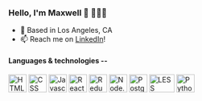 ### Hello, I'm Maxwell 👋 👨🏻‍💻

- <span>📍 </span> Based in Los Angeles, CA
- <span>📫   </span> Reach me on <a href="https://www.linkedin.com/in/maxwellstofman/"> LinkedIn</a>!
<!--
**mxhs/mxhs** is a ✨ _special_ ✨ repository because its `README.md` (this file) appears on your GitHub profile.

Here are some ideas to get you started:

- 🔭 I’m currently working on ...
- 🌱 I’m currently learning ...
- 👯 I’m looking to collaborate on ...
- 🤔 I’m looking for help with ...
- 💬 Ask me about ...

- 😄 Pronouns: ...
- ⚡ Fun fact: ...
-->
#### Languages & technologies --
<img src=https://btwicode.com/static/media/html_icon.005cdc3d.svg height=36px width=36px alt="HTML"/> <img src=https://btwicode.com/static/media/css_icon.fa6ed3fc.svg height=36px width=36px alt="CSS"/> <img src=https://btwicode.com/static/media/javascript_icon.cf1d1d89.svg height=36px width=36px alt="Javascript"/> <img src=https://btwicode.com/static/media/react_icon.d4ed2b3d.svg height=36px width=36px alt="React"/> <img src=https://btwicode.com/static/media/redux_icon.85772647.svg height=36px width=36px alt="Redux"/> <img src=https://btwicode.com/static/media/node.js_icon.b337a2fb.svg height=36px width=36px alt="Node.js"/> <img src=https://wiki.postgresql.org/images/thumb/a/a4/PostgreSQL_logo.3colors.svg/540px-PostgreSQL_logo.3colors.svg.png height=36px width=36px alt="PostgreSQL"/> <img src=https://btwicode.com/static/media/less_icon.96aeab1f.svg height=36px width=50px alt="LESS"/> <img src=https://btwicode.com/static/media/python_icon.a029eeeb.svg height=36px width=36px alt="Python"/>

